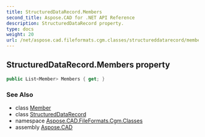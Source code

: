 ```yaml
---
title: StructuredDataRecord.Members
second_title: Aspose.CAD for .NET API Reference
description: StructuredDataRecord property. 
type: docs
weight: 20
url: /net/aspose.cad.fileformats.cgm.classes/structureddatarecord/members/
---
```

## StructuredDataRecord.Members property

```csharp
public List<Member> Members { get; }
```

### See Also

* class [Member](../../structureddatarecord.member/)
* class [StructuredDataRecord](../)
* namespace [Aspose.CAD.FileFormats.Cgm.Classes](../../structureddatarecord/)
* assembly [Aspose.CAD](../../../)


